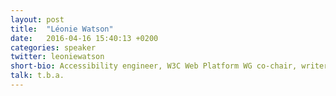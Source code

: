 ```yaml
---
layout: post
title:  "Léonie Watson"
date:   2016-04-16 15:40:13 +0200
categories: speaker
twitter: leoniewatson
short-bio: Accessibility engineer, W3C Web Platform WG co-chair, writer and speaker, screen reader user, tequila drinker and crime fiction junkie.
talk: t.b.a.
---
```


